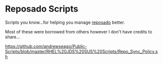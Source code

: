 Reposado Scripts
===

Scripts you know...for helping you manage [reposado](https://github.com/wdas/reposado) better.

Most of these were borrowed from others however I don't have credits to share...




https://github.com/andrewseago/Public-Scripts/blob/master/RHEL%20JDS%20SUS%20Scripts/Repo_Sync_Policy.sh